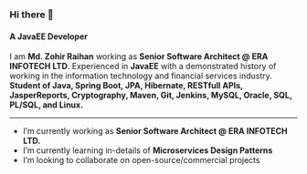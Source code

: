 ### Hi there 👋

#### A JavaEE Developer

I am **Md. Zohir Raihan** working as **Senior Software Architect @ ERA INFOTECH LTD**. Experienced in **JavaEE** with a demonstrated history of working in the information technology and financial services industry. **Student of Java, Spring Boot, JPA, Hibernate, RESTfull APIs, JasperReports, Cryptography, Maven, Git, Jenkins, MySQL, Oracle, SQL, PL/SQL, and Linux.**

---

- I’m currently working as **Senior Software Architect @ ERA INFOTECH LTD.**
- I’m currently learning in-details of **Microservices Design Patterns**
- I’m looking to collaborate on open-source/commercial projects

<!--
**raihanzohir/raihanzohir** is a ✨ _special_ ✨ repository because its `README.md` (this file) appears on your GitHub profile.

Here are some ideas to get you started:

- I’m currently working at **ERA INFOTECH LTD** 
- 🌱 I’m currently learning ...
- 👯 I’m looking to collaborate on ...
- 🤔 I’m looking for help with ...
- 💬 Ask me about ...
- 📫 How to reach me: ...
- 😄 Pronouns: ...
- ⚡ Fun fact: ...
-->
